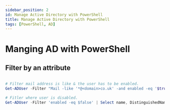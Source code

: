 ```yaml
---
sidebar_position: 2
id: Manage Active Directory with PowerShell
title: Manage Active Directory with PowerShell
tags: [PowerShell, AD]
---
```


# Manging AD with PowerShell

## Filter by an attribute

```powershell

# Filter mail address is like & the user has to be enabled.
Get-ADUser -Filter "Mail -like '*@<domain>co.uk' -and enabled -eq '$true'" | Select Name, UserPrincipalname

# Fitler where user is disabled.
Get-ADUser -Filter 'enabled -eq $false' | Select name, DistinguishedName

```
